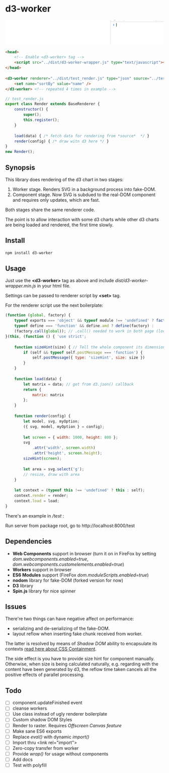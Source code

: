 # d3-worker

![preview](doc/scr.gif)

```html
<head>
    <!-- Enable <d3-worker> tag -->
    <script src="../dist/d3-worker-wrapper.js" type="text/javascript"></script>
</head>
    
<d3-worker renderer="../dist/test_render.js" type="json" source="../test/cor.json">
    <set name="sortBy" value="name" />
</d3-worker> <!-- repeated 4 times in example -->
```

```javascript
// test_render.js
export class Render extends BaseRenderer {
    constructor() {
        super();
        this.register();
    }

    load(data) { /* fetch data for rendering from *source*  */ }
    render(config) { /* draw witn d3 here */ }
}
new Render();
```

## Synopsis

This library does rendering of the d3 chart in two stages:

1. Worker stage. Renders SVG in a background process into fake-DOM.
2. Component stage. Now SVG is subdued to the real-DOM component and requires only updates, which are fast.

Both stages share the same renderer code.

The point is to allow interaction with some d3 charts while other
d3 charts are being loaded and rendered, the first time slowly.

## Install

```bash
npm install d3-worker
```

## Usage

Just use the **&lt;d3-worker&gt;** tag as above and include
*dist/d3-worker-wrapper.min.js* in your html file.

Settings can be passed to renderer script by **&lt;set&gt;** tag.

For the renderer script use the next boilerplate:

```js
(function (global, factory) {
	typeof exports === 'object' && typeof module !== 'undefined' ? factory() :
	typeof define === 'function' && define.amd ? define(factory) :
	(factory.call(global)); // .call() needed to work in both page (local) and worker (global) contexts
}(this, (function () { 'use strict';

    function sizeHint(size) { // Tell the whole component its dimensions
        if (self && typeof self.postMessage === 'function') {
            self.postMessage({ type: 'sizeHint', size: size })
        }
    }

    function load(data) {
        let matrix = data; // got from d3.json() callback
        return {
            matrix: matrix
        };
    }

    function render(config) {
        let model, svg, myOption;
        ({ svg, model, myOption } = config);

        let screen = { width: 1000, height: 800 };
        svg
            .attr('width', screen.width)
            .attr('height', screen.height);
        sizeHint(screen);

        let area = svg.select('g');
        // resize, draw with area
    }

    let context = (typeof this !== 'undefined' ? this : self);
    context.render = render;
    context.load = load;
}
```

There's an example in */test* :

Run server from package root, go to http://localhost:8000/test

## Dependencies

- **Web Components** support in browser (turn it on in FireFox by setting *dom.webcomponents.enabled=true*, *dom.webcomponents.customelements.enabled=true*)
- **Workers** support in browser
- **ES6 Modules** support (FireFox *dom.moduleScripts.enabled=true*)
- **nodom** library for fake-DOM (forked version for now)
- **D3** library
- **Spin.js** library for nice spinner

## Issues

There're two things can have negative affect on performance:

- serializing and de-serializing of the fake-DOM.
- layout reflow when inserting fake chunk received from worker.

The latter is resolved by means of *Shadow DOM* ability
to encapsulate its contexts [read here about CSS Containment](https://developers.google.com/web/updates/2016/06/css-containment).

The side effect is
you have to provide size hint for component manually. Otherwise, when
size is being calculated naturally, e.g. regarding with the content
have been generated by d3, the reflow time taken cancels all the positive
 effects of parallel processing.

## Todo

- [ ] component.updateFinished event
- [ ] cleanse workers
- [ ] Use class instead of ugly renderer boilerplate
- [ ] Custom shadow DOM Styles
- [ ] Render to raster. Requires *Offscreen Canvas feature*
- [ ] Make sane ES6 exports
- [ ] Replace *eval()* with dynamic *import()*
- [ ] Import thru &lt;link rel="import"&gt;
- [ ] Zero-copy transfer from worker
- [ ] Provide *wrap()* for usage without components
- [ ] Add docs
- [ ] Test with polyfill
